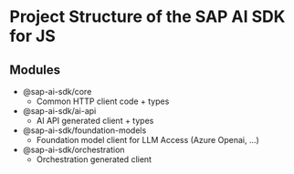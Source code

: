 # Project Structure of the SAP AI SDK for JS

## Modules

- @sap-ai-sdk/core
    - Common HTTP client code + types
- @sap-ai-sdk/ai-api
    - AI API generated client + types
- @sap-ai-sdk/foundation-models
    - Foundation model client for LLM Access (Azure Openai, ...)
- @sap-ai-sdk/orchestration
    - Orchestration generated client
